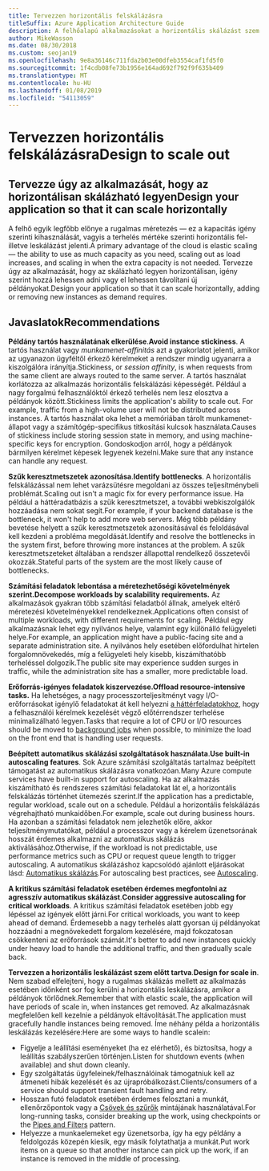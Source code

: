 ```yaml
---
title: Tervezzen horizontális felskálázásra
titleSuffix: Azure Application Architecture Guide
description: A felhőalapú alkalmazásokat a horizontális skálázást szem előtt tartva kell megtervezni.
author: MikeWasson
ms.date: 08/30/2018
ms.custom: seojan19
ms.openlocfilehash: 9e8a36146c711fda2b03e00dfeb3554caf1fd5f0
ms.sourcegitcommit: 1f4cdb08fe73b1956e164ad692f792f9f635b409
ms.translationtype: MT
ms.contentlocale: hu-HU
ms.lasthandoff: 01/08/2019
ms.locfileid: "54113059"
---
```

# <a name="design-to-scale-out"></a><span data-ttu-id="6fb7f-103">Tervezzen horizontális felskálázásra</span><span class="sxs-lookup"><span data-stu-id="6fb7f-103">Design to scale out</span></span>

## <a name="design-your-application-so-that-it-can-scale-horizontally"></a><span data-ttu-id="6fb7f-104">Tervezze úgy az alkalmazását, hogy az horizontálisan skálázható legyen</span><span class="sxs-lookup"><span data-stu-id="6fb7f-104">Design your application so that it can scale horizontally</span></span>

<span data-ttu-id="6fb7f-105">A felhő egyik legfőbb előnye a rugalmas méretezés &mdash; ez a kapacitás igény szerinti kihasználását, vagyis a terhelés mértéke szerinti horizontális fel- illetve leskálázást jelenti.</span><span class="sxs-lookup"><span data-stu-id="6fb7f-105">A primary advantage of the cloud is elastic scaling &mdash; the ability to use as much capacity as you need, scaling out as load increases, and scaling in when the extra capacity is not needed.</span></span> <span data-ttu-id="6fb7f-106">Tervezze úgy az alkalmazását, hogy az skálázható legyen horizontálisan, igény szerint hozzá lehessen adni vagy el lehessen távolítani új példányokat.</span><span class="sxs-lookup"><span data-stu-id="6fb7f-106">Design your application so that it can scale horizontally, adding or removing new instances as demand requires.</span></span>

## <a name="recommendations"></a><span data-ttu-id="6fb7f-107">Javaslatok</span><span class="sxs-lookup"><span data-stu-id="6fb7f-107">Recommendations</span></span>

<span data-ttu-id="6fb7f-108">**Példány tartós használatának elkerülése**.</span><span class="sxs-lookup"><span data-stu-id="6fb7f-108">**Avoid instance stickiness**.</span></span> <span data-ttu-id="6fb7f-109">A tartós használat vagy *munkamenet-affinitás* azt a gyakorlatot jelenti, amikor az ugyanazon ügyféltől érkező kérelmeket a rendszer mindig ugyanarra a kiszolgálóra irányítja.</span><span class="sxs-lookup"><span data-stu-id="6fb7f-109">Stickiness, or *session affinity*, is when requests from the same client are always routed to the same server.</span></span> <span data-ttu-id="6fb7f-110">A tartós használat korlátozza az alkalmazás horizontális felskálázási képességét. Például a nagy forgalmú felhasználóktól érkező terhelés nem lesz elosztva a példányok között.</span><span class="sxs-lookup"><span data-stu-id="6fb7f-110">Stickiness limits the application's ability to scale out. For example, traffic from a high-volume user will not be distributed across instances.</span></span> <span data-ttu-id="6fb7f-111">A tartós használat oka lehet a memóriában tárolt munkamenet-állapot vagy a számítógép-specifikus titkosítási kulcsok használata.</span><span class="sxs-lookup"><span data-stu-id="6fb7f-111">Causes of stickiness include storing session state in memory, and using machine-specific keys for encryption.</span></span> <span data-ttu-id="6fb7f-112">Gondoskodjon arról, hogy a példányok bármilyen kérelmet képesek legyenek kezelni.</span><span class="sxs-lookup"><span data-stu-id="6fb7f-112">Make sure that any instance can handle any request.</span></span>

<span data-ttu-id="6fb7f-113">**Szűk keresztmetszetek azonosítása**.</span><span class="sxs-lookup"><span data-stu-id="6fb7f-113">**Identify bottlenecks**.</span></span> <span data-ttu-id="6fb7f-114">A horizontális felskálázással nem lehet varázsütésre megoldani az összes teljesítménybeli problémát.</span><span class="sxs-lookup"><span data-stu-id="6fb7f-114">Scaling out isn't a magic fix for every performance issue.</span></span> <span data-ttu-id="6fb7f-115">Ha például a háttéradatbázis a szűk keresztmetszet, a további webkiszolgálók hozzáadása nem sokat segít.</span><span class="sxs-lookup"><span data-stu-id="6fb7f-115">For example, if your backend database is the bottleneck, it won't help to add more web servers.</span></span> <span data-ttu-id="6fb7f-116">Még több példány bevetése helyett a szűk keresztmetszetek azonosításával és feloldásával kell kezdeni a probléma megoldását.</span><span class="sxs-lookup"><span data-stu-id="6fb7f-116">Identify and resolve the bottlenecks in the system first, before throwing more instances at the problem.</span></span> <span data-ttu-id="6fb7f-117">A szűk keresztmetszeteket általában a rendszer állapottal rendelkező összetevői okozzák.</span><span class="sxs-lookup"><span data-stu-id="6fb7f-117">Stateful parts of the system are the most likely cause of bottlenecks.</span></span>

<span data-ttu-id="6fb7f-118">**Számítási feladatok lebontása a méretezhetőségi követelmények szerint.**</span><span class="sxs-lookup"><span data-stu-id="6fb7f-118">**Decompose workloads by scalability requirements.**</span></span>  <span data-ttu-id="6fb7f-119">Az alkalmazások gyakran több számítási feladatból állnak, amelyek eltérő méretezési követelményekkel rendelkeznek.</span><span class="sxs-lookup"><span data-stu-id="6fb7f-119">Applications often consist of multiple workloads, with different requirements for scaling.</span></span> <span data-ttu-id="6fb7f-120">Például egy alkalmazásnak lehet egy nyilvános helye, valamint egy különálló felügyeleti helye.</span><span class="sxs-lookup"><span data-stu-id="6fb7f-120">For example, an application might have a public-facing site and a separate administration site.</span></span> <span data-ttu-id="6fb7f-121">A nyilvános hely esetében előfordulhat hirtelen forgalomnövekedés, míg a felügyeleti hely kisebb, kiszámíthatóbb terheléssel dolgozik.</span><span class="sxs-lookup"><span data-stu-id="6fb7f-121">The public site may experience sudden surges in traffic, while the administration site has a smaller, more predictable load.</span></span>

<span data-ttu-id="6fb7f-122">**Erőforrás-igényes feladatok kiszervezése.**</span><span class="sxs-lookup"><span data-stu-id="6fb7f-122">**Offload resource-intensive tasks.**</span></span> <span data-ttu-id="6fb7f-123">Ha lehetséges, a nagy processzorteljesítményt vagy I/O-erőforrásokat igénylő feladatokat át kell helyezni [a háttérfeladatokhoz][background-jobs], hogy a felhasználói kérelmek kezelését végző előtérrendszer terhelése minimalizálható legyen.</span><span class="sxs-lookup"><span data-stu-id="6fb7f-123">Tasks that require a lot of CPU or I/O resources should be moved to [background jobs][background-jobs] when possible, to minimize the load on the front end that is handling user requests.</span></span>

<span data-ttu-id="6fb7f-124">**Beépített automatikus skálázási szolgáltatások használata**.</span><span class="sxs-lookup"><span data-stu-id="6fb7f-124">**Use built-in autoscaling features**.</span></span> <span data-ttu-id="6fb7f-125">Sok Azure számítási szolgáltatás tartalmaz beépített támogatást az automatikus skálázásra vonatkozóan.</span><span class="sxs-lookup"><span data-stu-id="6fb7f-125">Many Azure compute services have built-in support for autoscaling.</span></span> <span data-ttu-id="6fb7f-126">Ha az alkalmazás kiszámítható és rendszeres számítási feladatokat lát el, a horizontális felskálázás történhet ütemezés szerint.</span><span class="sxs-lookup"><span data-stu-id="6fb7f-126">If the application has a predictable, regular workload, scale out on a schedule.</span></span> <span data-ttu-id="6fb7f-127">Például a horizontális felskálázás végrehajtható munkaidőben.</span><span class="sxs-lookup"><span data-stu-id="6fb7f-127">For example, scale out during business hours.</span></span> <span data-ttu-id="6fb7f-128">Ha azonban a számítási feladatok nem jelezhetők előre, akkor teljesítménymutatókat, például a processzor vagy a kérelem üzenetsorának hosszát érdemes alkalmazni az automatikus skálázás aktiválásához.</span><span class="sxs-lookup"><span data-stu-id="6fb7f-128">Otherwise, if the workload is not predictable, use performance metrics such as CPU or request queue length to trigger autoscaling.</span></span> <span data-ttu-id="6fb7f-129">A automatikus skálázáshoz kapcsolódó ajánlott eljárásokat lásd: [Automatikus skálázás][autoscaling].</span><span class="sxs-lookup"><span data-stu-id="6fb7f-129">For autoscaling best practices, see [Autoscaling][autoscaling].</span></span>

<span data-ttu-id="6fb7f-130">**A kritikus számítási feladatok esetében érdemes megfontolni az agresszív automatikus skálázást**.</span><span class="sxs-lookup"><span data-stu-id="6fb7f-130">**Consider aggressive autoscaling for critical workloads**.</span></span> <span data-ttu-id="6fb7f-131">A kritikus számítási feladatok esetében jobb egy lépéssel az igények előtt járni.</span><span class="sxs-lookup"><span data-stu-id="6fb7f-131">For critical workloads, you want to keep ahead of demand.</span></span> <span data-ttu-id="6fb7f-132">Érdemesebb a nagy terhelés alatt gyorsan új példányokat hozzáadni a megnövekedett forgalom kezelésére, majd fokozatosan csökkenteni az erőforrások számát.</span><span class="sxs-lookup"><span data-stu-id="6fb7f-132">It's better to add new instances quickly under heavy load to handle the additional traffic, and then gradually scale back.</span></span>

<span data-ttu-id="6fb7f-133">**Tervezzen a horizontális leskálázást szem előtt tartva**.</span><span class="sxs-lookup"><span data-stu-id="6fb7f-133">**Design for scale in**.</span></span>  <span data-ttu-id="6fb7f-134">Nem szabad elfelejteni, hogy a rugalmas skálázás mellett az alkalmazás esetében időnként sor fog kerülni a horizontális leskálázásra, amikor a példányok törlődnek.</span><span class="sxs-lookup"><span data-stu-id="6fb7f-134">Remember that with elastic scale, the application will have periods of scale in, when instances get removed.</span></span> <span data-ttu-id="6fb7f-135">Az alkalmazásnak megfelelően kell kezelnie a példányok eltávolítását.</span><span class="sxs-lookup"><span data-stu-id="6fb7f-135">The application must gracefully handle instances being removed.</span></span> <span data-ttu-id="6fb7f-136">Íme néhány példa a horizontális leskálázás kezelésére:</span><span class="sxs-lookup"><span data-stu-id="6fb7f-136">Here are some ways to handle scalein:</span></span>

- <span data-ttu-id="6fb7f-137">Figyelje a leállítási eseményeket (ha ez elérhető), és biztosítsa, hogy a leállítás szabályszerűen történjen.</span><span class="sxs-lookup"><span data-stu-id="6fb7f-137">Listen for shutdown events (when available) and shut down cleanly.</span></span>
- <span data-ttu-id="6fb7f-138">Egy szolgáltatás ügyfeleinek/felhasználóinak támogatniuk kell az átmeneti hibák kezelését és az újrapróbálkozást.</span><span class="sxs-lookup"><span data-stu-id="6fb7f-138">Clients/consumers of a service should support transient fault handling and retry.</span></span>
- <span data-ttu-id="6fb7f-139">Hosszan futó feladatok esetében érdemes felosztani a munkát, ellenőrzőpontok vagy a [Csövek és szűrők][pipes-filters-pattern] mintájának használatával.</span><span class="sxs-lookup"><span data-stu-id="6fb7f-139">For long-running tasks, consider breaking up the work, using checkpoints or the [Pipes and Filters][pipes-filters-pattern] pattern.</span></span>
- <span data-ttu-id="6fb7f-140">Helyezze a munkaelemeket egy üzenetsorba, így ha egy példány a feldolgozás közepén kiesik, egy másik folytathatja a munkát.</span><span class="sxs-lookup"><span data-stu-id="6fb7f-140">Put work items on a queue so that another instance can pick up the work, if an instance is removed in the middle of processing.</span></span>

<!-- links -->

[autoscaling]: ../../best-practices/auto-scaling.md
[background-jobs]: ../../best-practices/background-jobs.md
[pipes-filters-pattern]: ../../patterns/pipes-and-filters.md
